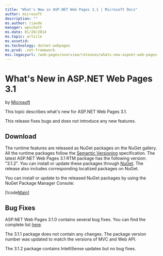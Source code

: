 ```yaml
---
title: "What's New in ASP.NET Web Pages 3.1 | Microsoft Docs"
author: microsoft
description: ""
ms.author: riande
manager: wpickett
ms.date: 01/20/2014
ms.topic: article
ms.assetid: 
ms.technology: dotnet-webpages
ms.prod: .net-framework
msc.legacyurl: /web-pages/overview/releases/whats-new-aspnet-web-pages-31
---
```

What's New in ASP.NET Web Pages 3.1
====================
by [Microsoft](https://github.com/microsoft)

This topic describes what's new for ASP.NET Web Pages 3.1.

This release fixes bugs and does not introduce any new features.

<a id="download"></a>
## Download

The runtime features are released as NuGet packages on the NuGet gallery. All the runtime packages follow the [Semantic Versioning](http://semver.org/) specification. The latest ASP.NET Web Pages 3.1 RTM package has the following version: "3.1.2". You can install or update these packages through [NuGet](http://www.nuget.org/packages/Microsoft.AspNet.WebPages/). The release also includes corresponding localized packages on NuGet.

You can install or update to the released NuGet packages by using the NuGet Package Manager Console:

[!code[Main](whats-new-aspnet-web-pages-31/samples/sample1.xml)]

<a id="bug-fixes"></a>
## Bug Fixes

ASP.NET Web Pages 3.1.0 contains several bug fixes. You can find the complete list [here](https://aspnetwebstack.codeplex.com/workitem/list/advanced?keyword=&status=Closed&type=All&priority=All&release=v5.1%20Preview|v5.1%20RTM&assignedTo=All&component=Web%20Pages%2FRazor&sortField=AssignedTo&sortDirection=Ascending&page=0&reasonClosed=Fixed).

The 3.1.1 package does not contain any changes. The package version number was updated to match the versions of MVC and Web API.

The 3.1.2 package contains IntelliSense updates but no bug fixes.